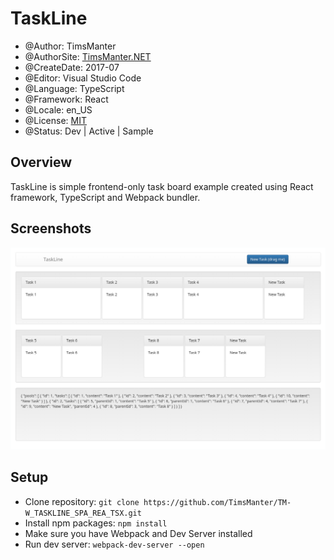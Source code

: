# TaskLine

* @Author: TimsManter
* @AuthorSite: [TimsManter.NET](http://timsmanter.net/)
* @CreateDate: 2017-07
* @Editor: Visual Studio Code
* @Language: TypeScript
* @Framework: React
* @Locale: en_US
* @License: [MIT](LICENSE.md)
* @Status: Dev | Active | Sample

## Overview

TaskLine is simple frontend-only task board example created using React framework, TypeScript and Webpack bundler.

## Screenshots

![Main View](docs/screenshots/main.png)

## Setup

- Clone repository: `git clone https://github.com/TimsManter/TM-W_TASKLINE_SPA_REA_TSX.git`
- Install npm packages: `npm install`
- Make sure you have Webpack and Dev Server installed
- Run dev server: `webpack-dev-server --open`